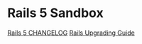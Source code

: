# Rails 5 Sandbox


[Rails 5 CHANGELOG](http://weblog.rubyonrails.org/2016/6/30/Rails-5-0-final/)
[Rails Upgrading Guide](http://edgeguides.rubyonrails.org/upgrading_ruby_on_rails.html)










